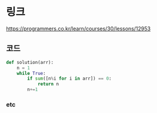 # 링크
https://programmers.co.kr/learn/courses/30/lessons/12953

## 코드
```python
def solution(arr):
    n = 1
    while True:
        if sum([n%i for i in arr]) == 0:
            return n
        n+=1
```

### etc
